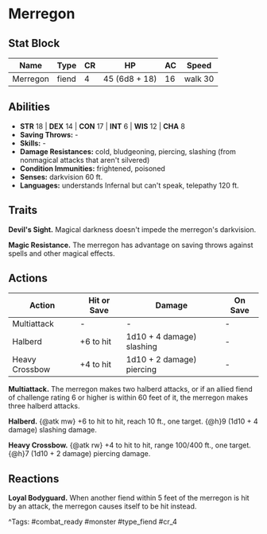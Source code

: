 # Merregon

## Stat Block

| Name | Type | CR | HP | AC | Speed |
|------|------|----|----|----|-------|
| Merregon | fiend | 4 | 45 (6d8 + 18) | 16 | walk 30 |

## Abilities

- **STR** 18 | **DEX** 14 | **CON** 17 | **INT** 6 | **WIS** 12 | **CHA** 8
- **Saving Throws:** -  
- **Skills:** -  
- **Damage Resistances:** cold, bludgeoning, piercing, slashing (from nonmagical attacks that aren't silvered)  
- **Condition Immunities:** frightened, poisoned  
- **Senses:** darkvision 60 ft.  
- **Languages:** understands Infernal but can't speak, telepathy 120 ft.

## Traits

**Devil's Sight.** Magical darkness doesn't impede the merregon's darkvision.

**Magic Resistance.** The merregon has advantage on saving throws against spells and other magical effects.


## Actions

| Action | Hit or Save | Damage | On Save |
|--------|--------------|--------|----------|
| Multiattack | - | - | - |
| Halberd | +6 to hit | 1d10 + 4 damage) slashing | - |
| Heavy Crossbow | +4 to hit | 1d10 + 2 damage) piercing | - |

**Multiattack.** The merregon makes two halberd attacks, or if an allied fiend of challenge rating 6 or higher is within 60 feet of it, the merregon makes three halberd attacks.

**Halberd.** {@atk mw} +6 to hit to hit, reach 10 ft., one target. {@h}9 (1d10 + 4 damage) slashing damage.

**Heavy Crossbow.** {@atk rw} +4 to hit to hit, range 100/400 ft., one target. {@h}7 (1d10 + 2 damage) piercing damage.

## Reactions

**Loyal Bodyguard.** When another fiend within 5 feet of the merregon is hit by an attack, the merregon causes itself to be hit instead.



^Tags: #combat_ready #monster #type_fiend #cr_4